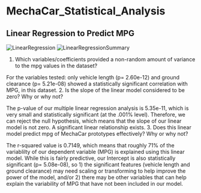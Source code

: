 # MechaCar_Statistical_Analysis

## Linear Regression to Predict MPG
![LinearRegression](https://user-images.githubusercontent.com/108380062/194725957-000cbc90-f960-40a7-b26f-76c3a363b3f3.png)
![LinearRegressionSummary](https://user-images.githubusercontent.com/108380062/194726215-b7eed466-09ce-45b4-b0bd-f9ea8980d5ba.png)
1. Which variables/coefficients provided a non-random amount of variance to the mpg values in the dataset?

For the variables tested: only vehicle length (p= 2.60e-12) and ground clearance (p= 5.21e-08) showed a statistically significant correlation with MPG, in this dataset.
2. Is the slope of the linear model considered to be zero? Why or why not?

The p-value of our multiple linear regression analysis is 5.35e-11, which is very small and statistically significant (at the .001% level). Therefore, we can reject the null hypothesis, which means that the slope of our linear model is not zero. A significant linear relationship exists.
3. Does this linear model predict mpg of MechaCar prototypes effectively? Why or why not?

The r-squared value is 0.7149, which means that roughly 71% of the variablilty of our dependent variable (MPG) is explained using this linear model. While this is fairly predictive, our Intercept is also statistically significant (p= 5.08e-08), so 1) the significant features (vehicle length and ground clearance) may need scaling or transforming to help improve the power of the model, and/or 2) there may be other variables that can help explain the variability of MPG that have not been included in our model.
